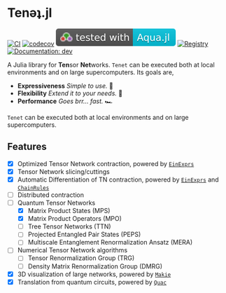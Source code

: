 # Tenǝʇ.jl

[![CI](https://github.com/bsc-quantic/Tenet.jl/actions/workflows/CI.yml/badge.svg)](https://github.com/bsc-quantic/Tenet.jl/actions/workflows/CI.yml)
[![codecov](https://codecov.io/github/bsc-quantic/Tenet.jl/branch/master/graph/badge.svg?token=011276A85K)](https://codecov.io/github/bsc-quantic/Tenet.jl)
[![Aqua QA](https://raw.githubusercontent.com/JuliaTesting/Aqua.jl/master/badge.svg)](https://github.com/JuliaTesting/Aqua.jl)
[![Registry](https://badgen.net/badge/registry/bsc-quantic/purple)](https://github.com/bsc-quantic/Registry)
[![Documentation: dev](https://img.shields.io/badge/docs-dev-blue.svg)](https://bsc-quantic.github.io/Tenet.jl/)

A Julia library for **Ten**sor **Net**works. `Tenet` can be executed both at local environments and on large supercomputers. Its goals are,

- **Expressiveness** _Simple to use._ 👶
- **Flexibility** _Extend it to your needs._ 🔧
- **Performance** _Goes brr... fast._ 🏎️

`Tenet` can be executed both at local environments and on large supercomputers.

## Features

- [x] Optimized Tensor Network contraction, powered by [`EinExprs`](https://github.com/bsc-quantic/EinExprs.jl)
- [x] Tensor Network slicing/cuttings
- [x] Automatic Differentiation of TN contraction, powered by [`EinExprs`](https://github.com/bsc-quantic/EinExprs.jl) and [`ChainRules`](https://github.com/JuliaDiff/ChainRulesCore.jl)
- [ ] Distributed contraction
- [ ] Quantum Tensor Networks
  - [x] Matrix Product States (MPS)
  - [x] Matrix Product Operators (MPO)
  - [ ] Tree Tensor Networks (TTN)
  - [ ] Projected Entangled Pair States (PEPS)
  - [ ] Multiscale Entanglement Renormalization Ansatz (MERA)
- [ ] Numerical Tensor Network algorithms
  - [ ] Tensor Renormalization Group (TRG)
  - [ ] Density Matrix Renormalization Group (DMRG)
- [x] 3D visualization of large networks, powered by [`Makie`](https://github.com/MakieOrg/Makie.jl)
- [x] Translation from quantum circuits, powered by [`Quac`](https://github.com/bsc-quantic/Quac.jl)
